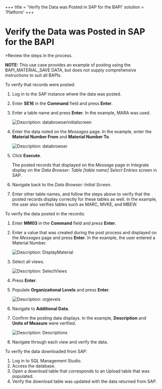 +++
title = 'Verify the Data was Posted in SAP for the BAPI'
solution = 'Platform'
+++

# Verify the Data was Posted in SAP for the BAPI

<span id="Post Data using a BAPI Steps" class="popUpLink">\>Review the
steps in the process. </span>

**NOTE:** This use case provides an example of posting using the
BAPI\_MATERIAL\_SAVE DATA, but does not supply comprehensive
instructions to suit all BAPIs.

To verify that records were posted:

1.  Log in to the SAP instance where the data was posted.

2.  Enter <span style="font-weight: bold;">SE16</span> in the
    <span style="font-weight: bold;">Command</span> field and press
    <span style="font-weight: bold;">Enter</span>.

3.  Enter a table name and press
    <span style="font-weight: bold;">Enter</span>. In the example, MARA
    was used.
    
    ![Description:
    databrowserinitialscreen](../../../Resources/Images/image001.png)

4.  Enter the data noted on the *Messages* page. In the example, enter
    the **Material Number From** and **Material Number To**.
    
    ![Description: databrowser](../../../Resources/Images/image002.png)

5.  Click **Execute**.
    
    The posted records that displayed on the *Message* page in Integrate
    display on the *Data Browser: Table \[table name\] Select Entries*
    screen in SAP.

6.  Navigate back to the <span style="font-style: italic;">Data Browser:
    Initial Screen</span>.

7.  Enter other table names, and follow the steps above to verify that
    the posted records display correctly for these tables as well. In
    the example, the user also verifies tables such as MARC, MVKE, and
    MBEW.

To verify the data posted in the records:

1.  Enter **MM03** in the **Command** field and press
    <span style="font-weight: bold;">Enter</span>.

2.  Enter a value that was created during the post process and displayed
    on the *Messages* page and press
    <span style="font-weight: bold;">Enter</span>. In the example, the
    user entered a Material Number.
    
    ![Description:
    DisplayMaterial](../../../Resources/Images/image004.png)

3.  Select all views.
    
    ![Description: SelectViews](../../../Resources/Images/image005.png)

4.  Press <span style="font-weight: bold;">Enter</span>.

5.  Populate **Organizational Levels** and press
    <span style="font-weight: bold;">Enter</span>.
    
    ![Description: orglevels](../../../Resources/Images/image006.png)

6.  Navigate to <span style="font-weight: bold;">Additional Data</span>.

7.  Confirm the posting data displays. In the example, **Description**
    and **Units of Measure** were verified.
    
    ![Description: Descriptions](../../../Resources/Images/image007.png)

8.  Navigate through each view and verify the data.

To verify the data downloaded from SAP:

1.  Log in to SQL Management Studio.
2.  Access the database.
3.  Open a download table that corresponds to an Upload table that was
    populated.
4.  Verify the download table was updated with the data returned from
    SAP.
